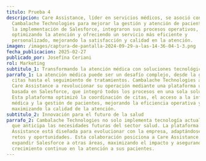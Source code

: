 ```yaml
---
titulo: Prueba 4
descripcion: Care Assistance, líder en servicios médicos, se asoció con
  Cambalache Technologies para mejorar la gestión y atención de pacientes. Con
  la implementación de Salesforce, integraron sus procesos operativos,
  optimizando la atención y ofreciendo un servicio más eficiente y
  personalizado, mejorando la satisfacción y calidad en la atención.
imagen: /images/captura-de-pantalla-2024-09-29-a-las-14-36-04-1-3.png
fecha_publicacion: 2025-02-27
publicado_por: Josefina Ceriani
rol: Marketing
subtitulo_1: Transformando la atención médica con soluciones tecnológicas avanzadas
parrafo_1: La atención médica puede ser un desafío complejo, desde la gestión de
  citas hasta el seguimiento de tratamientos. Cambalache Technologies ayudó a
  Care Assistance a revolucionar su operación mediante una plataforma unificada
  basada en Salesforce, que integró todos los procesos en una sola solución.
  Esta plataforma optimizó la coordinación de citas, el acceso a la información
  médica y la gestión de pacientes, mejorando la eficiencia operativa y
  maximizando la calidad de la atención.
subtitulo_2: Innovación para el futuro de la salud
parrafo_2: Cambalache Technologies no solo implementa tecnología actual, sino
  que anticipa las necesidades futuras del sector salud. La plataforma para Care
  Assistance está diseñada para evolucionar con la empresa, adaptándose a nuevos
  retos y oportunidades. Esta colaboración posiciona a Care Assistance para
  expandir Salesforce a otras áreas, maximizando el impacto y asegurando un
  crecimiento continuo en la atención a sus pacientes.
---
```

